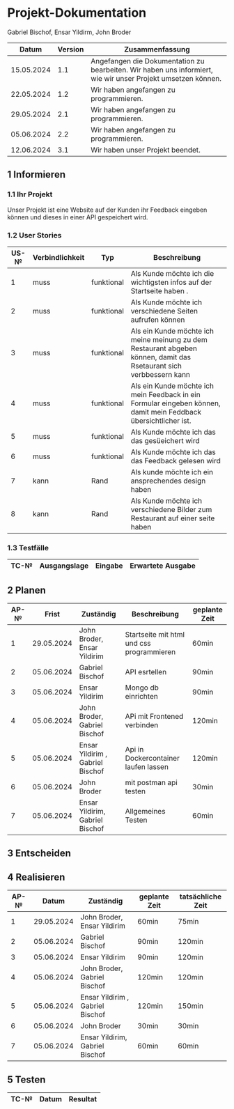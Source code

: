 # Projekt-Dokumentation

Gabriel Bischof, Ensar Yildirm, John Broder

| Datum | Version | Zusammenfassung                                              |
| ----- | ------- | ------------------------------------------------------------ |
|15.05.2024       | 1.1   | Angefangen die Dokumentation zu bearbeiten. Wir haben uns informiert, wie wir unser Projekt umsetzen können.  |
|22.05.2024       | 1.2    | Wir haben angefangen zu programmieren.|
|29.05.2024       | 2.1   |  Wir haben angefangen zu programmieren.|
|05.06.2024       | 2.2   | Wir haben angefangen zu programmieren.|
|12.06.2024       | 3.1   |Wir haben unser Projekt beendet.|


## 1 Informieren

### 1.1 Ihr Projekt

Unser Projekt ist eine Website auf der Kunden ihr Feedback eingeben können und dieses in einer API gespeichert wird.
### 1.2 User Stories

| US-№ | Verbindlichkeit | Typ  | Beschreibung                       |
| ---- | --------------- | ---- | ---------------------------------- |
|1| muss | funktional | Als Kunde möchte ich die wichtigsten infos auf der Startseite haben .|
|2| muss | funktional|Als Kunde möchte ich verschiedene Seiten aufrufen können  |
|3| muss | funktional | Als ein Kunde möchte ich meine meinung zu dem Restaurant abgeben können, damit das Rsetaurant sich verbbessern kann
|4| muss | funktional | Als ein Kunde möchte ich mein Feedback in ein Formular eingeben können, damit mein Feddback übersichtlicher ist.|
|5| muss | funktional | Als Kunde möchte ich das das gesüeichert  wird|
|6| muss | funktional | Als Kunde möchte ich das das Feedback gelesen wird|
|7| kann | Rand|Als kunde möchte ich ein ansprechendes design haben |
|8| kann | Rand|Als Kunde möchte ich verschiedene Bilder zum Restaurant auf einer seite haben |

 
### 1.3 Testfälle

| TC-№ | Ausgangslage | Eingabe | Erwartete Ausgabe |
| ---- | ------------ | ------- | ----------------- |


## 2 Planen

| AP-№ | Frist | Zuständig | Beschreibung | geplante Zeit |
| ---- | ----- | --------- | ------------ | ------------- |
| 1 |29.05.2024 |John Broder, Ensar Yildirim | Startseite mit html und css programmieren|60min|
|2|05.06.2024|Gabriel Bischof                  |API esrtellen                           |90min|
|3|05.06.2024|Ensar Yildirim                   |Mongo db einrichten                     |90min|
|4|05.06.2024|John Broder, Gabriel Bischof     |APi mit Frontened verbinden             |120min|
|5|05.06.2024| Ensar Yildirim , Gabriel Bischof|Api in Dockercontainer laufen lassen    |120min|
|6|05.06.2024|John Broder                      |mit postman api testen                  |30min|
|7|05.06.2024|Ensar Yildirim, Gabriel Bischof  |Allgemeines Testen                      |60min|

## 3 Entscheiden




## 4 Realisieren

| AP-№ | Datum | Zuständig | geplante Zeit | tatsächliche Zeit |
| ---- | ----- | --------- | ------------- | ----------------- |
|1|29.05.2024 |John Broder, Ensar Yildirim     |60min  |75min |
|2|05.06.2024|Gabriel Bischof                  |90min  |120min|
|3|05.06.2024|Ensar Yildirim                   |90min  |120min|
|4|05.06.2024|John Broder, Gabriel Bischof     |120min |120min|
|5|05.06.2024| Ensar Yildirim , Gabriel Bischof|120min |150min|
|6|05.06.2024|John Broder                      |30min  |30min |
|7|05.06.2024|Ensar Yildirim, Gabriel Bischof  |60min  |60min |                  


## 5 Testen


| TC-№ | Datum | Resultat |
| ---- | ----- | -------- | 
